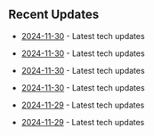 

## Recent Updates
- [2024-11-30](https://github.com/coslynx/testing/blob/main/tweets/thread-resources-2024-11-30-2e1cc1.md) - Latest tech updates

- [2024-11-30](https://github.com/coslynx/testing/blob/main/tweets/thread-resources-2024-11-30-53fbb7.md) - Latest tech updates

- [2024-11-30](https://github.com/coslynx/testing/blob/main/tweets/thread-resources-2024-11-30-3ccd3b.md) - Latest tech updates

- [2024-11-30](https://github.com/coslynx/testing/blob/main/tweets/thread-resources-2024-11-30-709ccd.md) - Latest tech updates

- [2024-11-29](https://github.com/coslynx/testing/blob/main/tweets/thread-resources-2024-11-29-d74482.md) - Latest tech updates

- [2024-11-29](https://github.com/coslynx/testing/blob/main/tweets/thread-resources-2024-11-29-27171a.md) - Latest tech updates